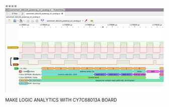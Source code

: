 ====
<img src="https://raw.githubusercontent.com/HDPro/makelogic/master/images/image_1.png" align="center">

MAKE LOGIC ANALYTICS WITH CY7C68013A BOARD
